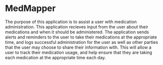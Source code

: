 # MedMapper

The purpose of this application is to assist a user with medication administration. This application recieves input from the user about their medications and when it should be administered. The application sends alerts and reminders to the user to take their medications at the appropriate time, and logs successful administration for the user as well as other parties that the user may choose to share their information with. This will allow a user to track their medication usage, and help ensure that they are taking each medication at the appropriate time each day.
